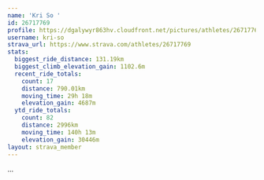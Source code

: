 ```yaml
---
name: 'Kri So '
id: 26717769
profile: https://dgalywyr863hv.cloudfront.net/pictures/athletes/26717769/7761026/14/large.jpg
username: kri-so
strava_url: https://www.strava.com/athletes/26717769
stats:
  biggest_ride_distance: 131.19km
  biggest_climb_elevation_gain: 1102.6m
  recent_ride_totals:
    count: 17
    distance: 790.01km
    moving_time: 29h 18m
    elevation_gain: 4687m
  ytd_ride_totals:
    count: 82
    distance: 2996km
    moving_time: 140h 13m
    elevation_gain: 30446m
layout: strava_member
--- 
```

...

